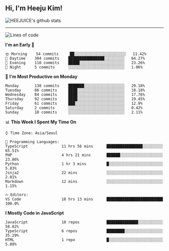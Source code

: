 ## Hi, I'm Heeju Kim!

![HEEJUICE's github stats](https://github-readme-stats.vercel.app/api?username=HEEJUICE&show_icons=true)

---
<!--START_SECTION:waka-->
![Lines of code](https://img.shields.io/badge/From%20Hello%20World%20I%27ve%20Written-22.2%20million%20lines%20of%20code-blue)

**I'm an Early 🐤** 

```text
🌞 Morning    54 commits     ██░░░░░░░░░░░░░░░░░░░░░░░   11.42% 
🌆 Daytime    304 commits    ████████████████░░░░░░░░░   64.27% 
🌃 Evening    110 commits    █████░░░░░░░░░░░░░░░░░░░░   23.26% 
🌙 Night      5 commits      ░░░░░░░░░░░░░░░░░░░░░░░░░   1.06%

```
📅 **I'm Most Productive on Monday** 

```text
Monday       138 commits    ███████░░░░░░░░░░░░░░░░░░   29.18% 
Tuesday      86 commits     ████░░░░░░░░░░░░░░░░░░░░░   18.18% 
Wednesday    84 commits     ████░░░░░░░░░░░░░░░░░░░░░   17.76% 
Thursday     92 commits     ████░░░░░░░░░░░░░░░░░░░░░   19.45% 
Friday       61 commits     ███░░░░░░░░░░░░░░░░░░░░░░   12.9% 
Saturday     2 commits      ░░░░░░░░░░░░░░░░░░░░░░░░░   0.42% 
Sunday       10 commits     ░░░░░░░░░░░░░░░░░░░░░░░░░   2.11%

```


📊 **This Week I Spent My Time On** 

```text
⌚︎ Time Zone: Asia/Seoul

💬 Programming Languages: 
TypeScript               11 hrs 56 mins      ████████████████░░░░░░░░░   65.51% 
PHP                      4 hrs 21 mins       ██████░░░░░░░░░░░░░░░░░░░   23.86% 
Python                   1 hr 3 mins         █░░░░░░░░░░░░░░░░░░░░░░░░   5.83% 
Jinja2                   22 mins             ░░░░░░░░░░░░░░░░░░░░░░░░░   2.01% 
Markdown                 12 mins             ░░░░░░░░░░░░░░░░░░░░░░░░░   1.15%

🔥 Editors: 
VS Code                  18 hrs 13 mins      █████████████████████████   100.0%

```

**I Mostly Code in JavaScript** 

```text
JavaScript               10 repos            ██████████████░░░░░░░░░░░   58.82% 
TypeScript               6 repos             ████████░░░░░░░░░░░░░░░░░   35.29% 
HTML                     1 repo              █░░░░░░░░░░░░░░░░░░░░░░░░   5.88%

```



<!--END_SECTION:waka-->
